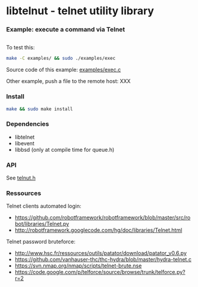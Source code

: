 libtelnut - telnet utility library
==================================

### Example: execute a command via Telnet

```
```

To test this:
```bash
make -C examples/ && sudo ./examples/exec
```

Source code of this example: [examples/exec.c](examples/exec.c)

Other example, push a file to the remote host: XXX

### Install

```bash
make && sudo make install
```

### Dependencies

* libtelnet
* libevent
* libbsd (only at compile time for queue.h)

### API

See [telnut.h](telnut.h)

### Ressources

Telnet clients automated login:
* https://github.com/robotframework/robotframework/blob/master/src/robot/libraries/Telnet.py
* http://robotframework.googlecode.com/hg/doc/libraries/Telnet.html

Telnet password bruteforce:
* http://www.hsc.fr/ressources/outils/patator/download/patator_v0.6.py
* https://github.com/vanhauser-thc/thc-hydra/blob/master/hydra-telnet.c
* https://svn.nmap.org/nmap/scripts/telnet-brute.nse
* https://code.google.com/p/telforce/source/browse/trunk/telforce.py?r=2

